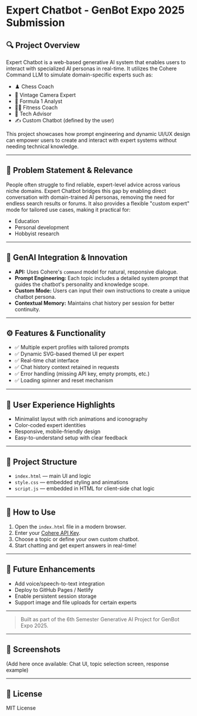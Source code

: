 # Expert Chatbot - GenBot Expo 2025 Submission

## 🔍 Project Overview

Expert Chatbot is a web-based generative AI system that enables users to interact with specialized AI personas in real-time. It utilizes the Cohere Command LLM to simulate domain-specific experts such as:

* ♟️ Chess Coach
* 📸 Vintage Camera Expert
* 🏁 Formula 1 Analyst
* 🏋️‍♂️ Fitness Coach
* 🧠 Tech Advisor
* ✍️ Custom Chatbot (defined by the user)

This project showcases how prompt engineering and dynamic UI/UX design can empower users to create and interact with expert systems without needing technical knowledge.

---

## 🎯 Problem Statement & Relevance

People often struggle to find reliable, expert-level advice across various niche domains. Expert Chatbot bridges this gap by enabling direct conversation with domain-trained AI personas, removing the need for endless search results or forums. It also provides a flexible "custom expert" mode for tailored use cases, making it practical for:

* Education
* Personal development
* Hobbyist research

---

## 🧠 GenAI Integration & Innovation

* **API:** Uses Cohere's `command` model for natural, responsive dialogue.
* **Prompt Engineering:** Each topic includes a detailed system prompt that guides the chatbot's personality and knowledge scope.
* **Custom Mode:** Users can input their own instructions to create a unique chatbot persona.
* **Contextual Memory:** Maintains chat history per session for better continuity.

---

## ⚙️ Features & Functionality

* ✅ Multiple expert profiles with tailored prompts
* ✅ Dynamic SVG-based themed UI per expert
* ✅ Real-time chat interface
* ✅ Chat history context retained in requests
* ✅ Error handling (missing API key, empty prompts, etc.)
* ✅ Loading spinner and reset mechanism

---

## 🎨 User Experience Highlights

* Minimalist layout with rich animations and iconography
* Color-coded expert identities
* Responsive, mobile-friendly design
* Easy-to-understand setup with clear feedback

---

## 📁 Project Structure

* `index.html` — main UI and logic
* `style.css` — embedded styling and animations
* `script.js` — embedded in HTML for client-side chat logic

---

## 🚀 How to Use

1. Open the `index.html` file in a modern browser.
2. Enter your [Cohere API Key](https://cohere.ai/).
3. Choose a topic or define your own custom chatbot.
4. Start chatting and get expert answers in real-time!

---

## 📌 Future Enhancements

* Add voice/speech-to-text integration
* Deploy to GitHub Pages / Netlify
* Enable persistent session storage
* Support image and file uploads for certain experts

---

> Built as part of the 6th Semester Generative AI Project for GenBot Expo 2025.

---

## 📸 Screenshots

(Add here once available: Chat UI, topic selection screen, response example)

---

## 📄 License

MIT License
